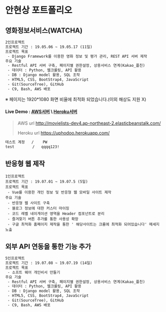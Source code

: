 # 안현상 포트폴리오



## 영화정보서비스(WATCHA) 

```html
2인프로젝트
프로젝트 기간 : 19.05.06 ~ 19.05.17 (11일)
프로젝트 목표
 - Django Framework를 이용한 영화 정보 및 평가 관리, REST API 서버 제작
주요 기술
 - Restful API 서버 구축, 페이지별 권한설정, 상용서비스 연계(Kakao_플친)
 - 데이터 : Python, 웹크롤링, API 활용
 - DB : Django model 활용, SQL 조작
 - HTML5, CSS, BootStrap4, JavaScript
 - Git(SourceTree), GitHub
 - C9, Bash, AWS 배포
```

※ 페이지는 1920*1080 화면 비율에 최적화 되었습니다.(이외 해상도 지원 X)

#### Live Demo : [AWS서버](http://movielists-dev4.ap-northeast-2.elasticbeanstalk.com/)  \ [Heroku서버](<https://uphodoo.herokuapp.com/>)

> AWS url http://movielists-dev4.ap-northeast-2.elasticbeanstalk.com/  
>
> Heroku url https://uphodoo.herokuapp.com/

```html
테스트 계정   /    PW 
test        /   qqqq123!
```



## 반응형 웹 제작

```
1인프로젝트
프로젝트 기간 : 19.07.01 ~ 19.07.5 (5일)
프로젝트 목표
 - Vue를 이용한 개인 정보 및 반응형 웹 모바일 사이트 제작
주요 기술
 - 반응형 웹 사이트 구축
 - 블로그 정보에 대한 커스터 마이징
 - 코드 레벨 네이게이션 영역을 Header 컴포넌트로 분리
 - 즐겨찾기 버튼 추가를 통한 사용성 확장
 - 구글 최적화 홈페이지 제작을 통한 ' 해당사이트는 크롬에 최적화 되어있습니다' 메세지 노출
```



## 외부 API 연동을 통한 기능 추가

```html
5인프로젝트
프로젝트 기간 : 19.07.08 ~ 19.07.19 (14일)
프로젝트 목표
 - 소프트 웨어 개인비서 만들기
주요 기술
 - Restful API 서버 구축, 페이지별 권한설정, 상용서비스 연계(Kakao_플친)
 - 데이터 : Python, 웹크롤링, API 활용
 - DB : Django model 활용, SQL 조작
 - HTML5, CSS, BootStrap4, JavaScript
 - Git(SourceTree), GitHub
 - C9, Bash, AWS 배포
```

